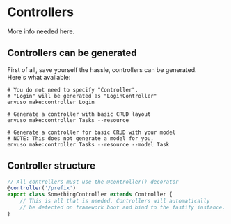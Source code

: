# Controllers

More info needed here.


## Controllers can be generated
First of all, save yourself the hassle, controllers can be generated.  
Here's what available:

```shell
# You do not need to specify "Controller".
# "Login" will be generated as "LoginController"
envuso make:controller Login

# Generate a controller with basic CRUD layout
envuso make:controller Tasks --resource

# Generate a controller for basic CRUD with your model
# NOTE: This does not generate a model for you.
envuso make:controller Tasks --resource --model Task
```
## Controller structure

```typescript
// All controllers must use the @controller() decorator
@controller('/prefix')
export class SomethingController extends Controller {
	// This is all that is needed. Controllers will automatically
	// be detected on framework boot and bind to the fastify instance.
}
```
